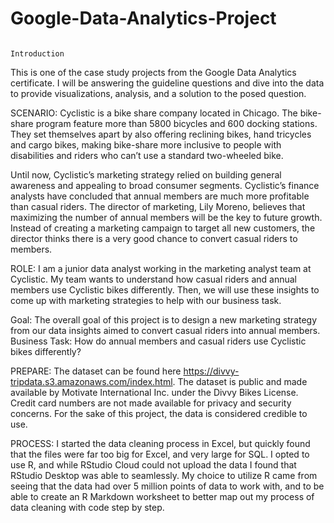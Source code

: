 # Google-Data-Analytics-Project


                                                                     Introduction

This is one of the case study projects from the Google Data Analytics certificate. I will be answering the guideline questions and dive into the data to provide visualizations, analysis, and a solution to the posed question.

SCENARIO: Cyclistic is a bike share company located in Chicago. The bike-share program feature more than 5800 bicycles and 600 docking stations. They set themselves apart by also offering reclining bikes, hand tricycles and cargo bikes, making bike-share more inclusive to people with disabilities and riders who can’t use a standard two-wheeled bike.

Until now, Cyclistic’s marketing strategy relied on building general awareness and appealing to broad consumer segments. Cyclistic’s finance analysts have concluded that annual members are much more profitable than casual riders. The director of marketing, Lily Moreno, believes that maximizing the number of annual members will be the key to future growth. Instead of creating a marketing campaign to target all new customers, the director thinks there is a very good chance to convert casual riders to members.


ROLE: I am a junior data analyst working in the marketing analyst team at Cyclistic. My team wants to understand how casual riders and annual members use Cyclistic bikes differently. Then, we will use these insights to come up with marketing strategies to help with our business task.

Goal: The overall goal of this project is to design a new marketing strategy from our data insights aimed to convert casual riders into annual members.
Business Task: How do annual members and casual riders use Cyclistic bikes differently?


PREPARE:
The dataset can be found here https://divvy-tripdata.s3.amazonaws.com/index.html. The dataset is public and made available by Motivate International Inc. under the Divvy Bikes License. Credit card numbers are not made available for privacy and security concerns. For the sake of this project, the data is considered credible to use. 

PROCESS:
I started the data cleaning process in Excel, but quickly found that the files were far too big for Excel, and very large for SQL. I opted to use R, and while RStudio Cloud could not upload the data I found that RStudio Desktop was able to seamlessly. My choice to utilize R came from seeing that the data had over 5 million points of data to work with, and to be able to create an R Markdown worksheet to better map out my process of data cleaning with code step by step. 
